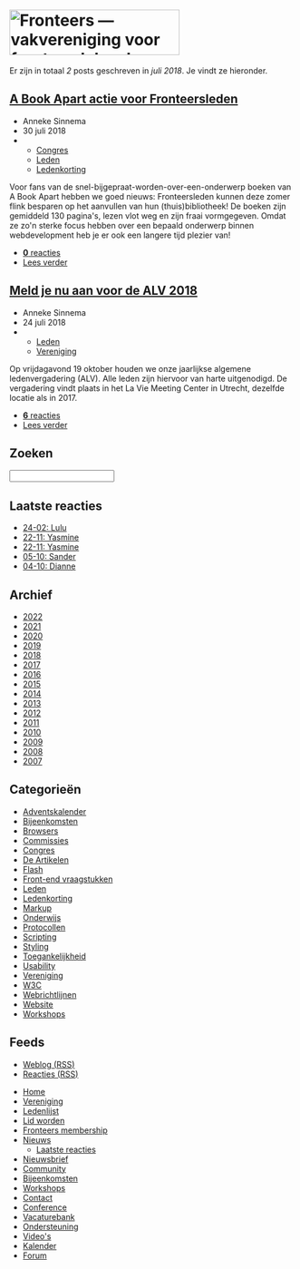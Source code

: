 <!DOCTYPE html>
<html lang="nl">
 <head>
  <meta charset="utf-8">
  <title>Weblog archief van juli 2018 · Fronteers</title>
  <meta name="viewport" content="width=device-width,initial-scale=1">
  <link rel="stylesheet" href="/_css/fronteers.css?v=2019">
  <link rel="icon" href="/favicon.ico">
  <link rel="alternate" type="application/rss+xml" href="http://feeds.feedburner.com/FronteersWeblog" title="Fronteers weblog">
  <link rel="alternate" type="application/rss+xml" href="http://feeds.feedburner.com/FronteersWeblogLaatsteReacties" title="Fronteers weblog: laatste reacties">
  <link rel="alternate" type="application/rss+xml" href="http://feeds.feedburner.com/FronteersBijeenkomsten" title="Fronteers bijeenkomsten">
  <link rel="alternate" type="application/rss+xml" href="http://feeds.feedburner.com/FronteersVacaturebank" title="Fronteers vacaturebank">
  <link rel="alternate" type="application/rss+xml" href="http://feeds.feedburner.com/FronteersWorkshops" title="Fronteers workshops">
  <link rel="alternate" type="application/rss+xml" href="http://feeds.feedburner.com/FronteersCongres" title="Fronteers conference">
 </head>
 <body id="fronteers-nl">
  <div id="container">
   <div id="main">
    <h1><a href="/"><img src="/_img/badges/fronteers-logo-300dpi.png" width="300" height="80" alt="Fronteers — vakvereniging voor front-end developers"></a></h1>
    <div class="section">
     <p>Er zijn in totaal <em>2</em> posts geschreven in <em>juli 2018</em>. Je vindt ze hieronder.</p>
    </div>
    <div class="section odd">
     <h2><a href="/blog/2018/07/a-book-apart-korting-voor-fronteersleden">A Book Apart actie voor Fronteersleden</a></h2>
     <ul class="meta">
      <li class="author" title="Auteur">Anneke Sinnema</li>
      <li class="date" title="Datum">30 juli 2018</li>
      <li class="categories" title="Categorieën">
       <ul>
        <li><a href="/blog/categorieen/congres">Congres</a></li>
        <li><a href="/blog/categorieen/leden">Leden</a></li>
        <li><a href="/blog/categorieen/ledenkorting">Ledenkorting</a></li>
       </ul>
      </li>
     </ul>
     <p>Voor fans van de snel-bijgepraat-worden-over-een-onderwerp boeken van A Book Apart hebben we goed nieuws: Fronteersleden kunnen deze zomer flink besparen op het aanvullen van hun (thuis)bibliotheek! De boeken zijn gemiddeld 130 pagina's, lezen vlot weg en zijn fraai vormgegeven. Omdat ze zo'n sterke focus hebben over een bepaald onderwerp binnen webdevelopment heb je er ook een langere tijd plezier van!</p>
     <ul class="options">
      <li><a href="/blog/2018/07/a-book-apart-korting-voor-fronteersleden#reacties"><strong>0</strong> reacties</a></li>
      <li class="more"><a href="/blog/2018/07/a-book-apart-korting-voor-fronteersleden" title="A Book Apart actie voor Fronteersleden">Lees verder</a></li>
     </ul>
    </div>
    <div class="section">
     <h2><a href="/blog/2018/07/meld-je-nu-aan-voor-de-alv-2018">Meld je nu aan voor de ALV 2018</a></h2>
     <ul class="meta">
      <li class="author" title="Auteur">Anneke Sinnema</li>
      <li class="date" title="Datum">24 juli 2018</li>
      <li class="categories" title="Categorieën">
       <ul>
        <li><a href="/blog/categorieen/leden">Leden</a></li>
        <li><a href="/blog/categorieen/vereniging">Vereniging</a></li>
       </ul>
      </li>
     </ul>
     <p>Op vrijdagavond 19 oktober houden we onze jaarlijkse algemene ledenvergadering (ALV). Alle leden zijn hiervoor van harte uitgenodigd. De vergadering vindt plaats in het La Vie Meeting Center in Utrecht, dezelfde locatie als in 2017.</p>
     <ul class="options">
      <li><a href="/blog/2018/07/meld-je-nu-aan-voor-de-alv-2018#reacties"><strong>6</strong> reacties</a></li>
      <li class="more"><a href="/blog/2018/07/meld-je-nu-aan-voor-de-alv-2018" title="Meld je nu aan voor de ALV 2018">Lees verder</a></li>
     </ul>
    </div>
   </div>
   <div id="submenu">
    <div>
     <form method="get" action="//www.google.nl/search">
      <h2><label for="q">Zoeken</label></h2>
      <p>
       <input name="q" id="q" type="search">
       <input type="hidden" name="sitesearch" value="fronteers.nl">
       <input type="hidden" name="ie" value="UTF-8">
       <input type="hidden" name="oe" value="UTF-8">
       <input type="hidden" name="hl" value="nl">
      </p>
     </form>
    </div>
    <div>
     <h2>Laatste reacties</h2>
     <ul>
      <li><a href="/blog/2018/12/webdeveloper-worden-zonder-dure-opleiding#reactie-2828" title="Webdeveloper worden zonder (dure) opleiding">24-02: Lulu</a></li>
      <li><a href="/blog/2018/12/webdeveloper-worden-zonder-dure-opleiding#reactie-2827" title="Webdeveloper worden zonder (dure) opleiding">22-11: Yasmine</a></li>
      <li><a href="/blog/2018/12/webdeveloper-worden-zonder-dure-opleiding#reactie-2826" title="Webdeveloper worden zonder (dure) opleiding">22-11: Yasmine</a></li>
      <li><a href="/blog/2018/12/webdeveloper-worden-zonder-dure-opleiding#reactie-2825" title="Webdeveloper worden zonder (dure) opleiding">05-10: Sander</a></li>
      <li><a href="/blog/2021/01/labels-zijn-niet-altijd-wat-ze-lijken-hoe-wordt-de-accessible-name-berekend#reactie-2824" title="Labels zijn niet altijd wat ze lijken: hoe wordt de Accessible Name berekend?">04-10: Dianne</a></li>
     </ul>
    </div>
    <div id="archive">
     <h2>Archief</h2>
     <ul>
      <li><a href="/blog/2022">2022</a></li>
      <li><a href="/blog/2021">2021</a></li>
      <li><a href="/blog/2020">2020</a></li>
      <li><a href="/blog/2019">2019</a></li>
      <li class="current"><a href="/blog/2018" class="current">2018</a></li>
      <li><a href="/blog/2017">2017</a></li>
      <li><a href="/blog/2016">2016</a></li>
      <li><a href="/blog/2015">2015</a></li>
      <li><a href="/blog/2014">2014</a></li>
      <li><a href="/blog/2013">2013</a></li>
      <li><a href="/blog/2012">2012</a></li>
      <li><a href="/blog/2011">2011</a></li>
      <li><a href="/blog/2010">2010</a></li>
      <li><a href="/blog/2009">2009</a></li>
      <li><a href="/blog/2008">2008</a></li>
      <li><a href="/blog/2007">2007</a></li>
     </ul>
    </div>
    <div id="categories">
     <h2>Categorieën</h2>
     <ul>
      <li><a href="/blog/categorieen/adventskalender">Adventskalender</a></li>
      <li><a href="/blog/categorieen/bijeenkomsten">Bijeenkomsten</a></li>
      <li><a href="/blog/categorieen/browsers">Browsers</a></li>
      <li><a href="/blog/categorieen/commissies">Commissies</a></li>
      <li><a href="/blog/categorieen/congres">Congres</a></li>
      <li><a href="/blog/categorieen/artikelen">De Artikelen</a></li>
      <li><a href="/blog/categorieen/flash">Flash</a></li>
      <li><a href="/blog/categorieen/front-end-vraagstukken">Front-end vraagstukken</a></li>
      <li><a href="/blog/categorieen/leden">Leden</a></li>
      <li><a href="/blog/categorieen/ledenkorting">Ledenkorting</a></li>
      <li><a href="/blog/categorieen/markup">Markup</a></li>
      <li><a href="/blog/categorieen/onderwijs">Onderwijs</a></li>
      <li><a href="/blog/categorieen/protocollen">Protocollen</a></li>
      <li><a href="/blog/categorieen/scripting">Scripting</a></li>
      <li><a href="/blog/categorieen/styling">Styling</a></li>
      <li><a href="/blog/categorieen/toegankelijkheid">Toegankelijkheid</a></li>
      <li><a href="/blog/categorieen/usability">Usability</a></li>
      <li><a href="/blog/categorieen/vereniging">Vereniging</a></li>
      <li><a href="/blog/categorieen/w3c">W3C</a></li>
      <li><a href="/blog/categorieen/webrichtlijnen">Webrichtlijnen</a></li>
      <li><a href="/blog/categorieen/website">Website</a></li>
      <li><a href="/blog/categorieen/workshops">Workshops</a></li>
     </ul>
    </div>
    <div id="feeds">
     <h2 lang="en">Feeds</h2>
     <ul>
      <li><a href="https://feeds.feedburner.com/FronteersWeblog" type="application/rss+xml">Weblog (<abbr>RSS</abbr>)</a></li>
      <li><a href="https://feeds.feedburner.com/FronteersWeblogLaatsteReacties" type="application/rss+xml">Reacties (<abbr>RSS</abbr>)</a></li>
     </ul>
    </div>
   </div>
   <ul id="menu">
    <li id="menu-home"><a href="/">Home</a></li>
    <li id="menu-vereniging"><a href="/vereniging">Vereniging</a></li>
    <li id="menu-leden"><a href="/leden">Ledenlijst</a></li>
    <li id="menu-inschrijven"><a href="/inschrijven">Lid worden</a></li>
    <li id="menu-sign-up"><a href="/sign-up">Fronteers membership</a></li>
    <li id="menu-blog" class="current has-submenu"><a href="/blog" class="current">Nieuws</a>
     <ul>
      <li><a href="/blog/laatste-reacties">Laatste reacties</a></li>
     </ul>
    </li>
    <li id="menu-nieuwsbrief"><a href="/nieuwsbrief">Nieuwsbrief</a></li>
    <li id="menu-community"><a href="/community">Community</a></li>
    <li id="menu-bijeenkomsten"><a href="/bijeenkomsten">Bijeenkomsten</a></li>
    <li id="menu-workshops"><a href="/workshops">Workshops</a></li>
    <li id="menu-contact"><a href="/contact">Contact</a></li>
    <li id="menu-congres"><a href="/congres">Conference</a></li>
    <li id="menu-vacaturebank"><a href="/vacaturebank">Vacaturebank</a></li>
    <li id="menu-communityondersteuning"><a href="/communityondersteuning">Ondersteuning</a></li>
    <li id="menu-videos"><a href="/videos">Video's</a></li>
    <li id="menu-kalender"><a href="/kalender">Kalender</a></li>
    <li id="menu-forum"><a href="https://forum.fronteers.nl/">Forum</a></li>
   </ul>
  </div>
  <script>
   (function() {
    "use strict";
    var i, j, tellCSS;
    var antiSpamElements = document.querySelectorAll && document.querySelectorAll('.spam-check');
    if (antiSpamElements) {
     for (i = 0; i < antiSpamElements.length; i++) {
      antiSpamElements[i].value = 'Nee';
      antiSpamElements[i].parentNode.style.display = 'none';
     }
    }
    var lis = document.querySelectorAll && document.querySelectorAll('li.current');
    if (lis) {
     var markers = [];
     for (i = 0; i < lis.length; i++) {
      var li = lis[i], ul = li.parentNode, top = li.offsetTop;
      if (ul.parentNode.tagName.toLowerCase() == 'li') {
       ul = ul.parentNode.parentNode;
      }
      var marker = document.createElement('li'), as = ul.querySelectorAll('a'), a;
      markers.push({
       top: top,
       marker: marker,
       mark: function(element) {
        this.marker.style.webkitTransform = this.marker.style.mozTransform = this.marker.style.msTransform = this.marker.style.transform = 'translateY(' + (element.offsetTop - this.top) + 'px)';
       },
       unmark: function() {
        this.marker.style.webkitTransform = this.marker.style.mozTransform = this.marker.style.msTransform = this.marker.style.transform = 'translateY(0)';
       }
      });
      for (j = 0; j < as.length; j++) {
       a = as[j];
       a.setAttribute('marker', i);
       a.onmouseover = a.onfocus = function() {
        markers[this.getAttribute('marker')].mark(this.parentNode);
       };
       a.onmouseout = a.onblur = function() {
        markers[this.getAttribute('marker')].unmark();
       };
       a.onclick = function() {
        markers[this.getAttribute('marker')].unmark = function(){};
       }
      }
      marker.innerHTML = '<span>​</span>';
      marker.className = 'mark';
      marker.style.top = top + 'px';
      ul.appendChild(marker);
     }
     tellCSS = true;
    }
    if (tellCSS) {
     document.documentElement.className = 'js-enabled';
    }
   })();
  </script>
 </body>
</html>
